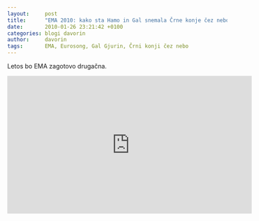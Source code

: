 ```yaml
---
layout:     post
title:      "EMA 2010: kako sta Hamo in Gal snemala Črne konje čez nebo"
date:       2010-01-26 23:21:42 +0100
categories: blogi davorin
author:		davorin
tags:       EMA, Eurosong, Gal Gjurin, Črni konji čez nebo
---
```


Letos bo EMA zagotovo drugačna.


<div class="video-container">
	<iframe width="560" height="315" src="https://www.youtube.com/embed/IyjL0yDwGrU" frameborder="0" allow="autoplay; encrypted-media" allowfullscreen></iframe>
</div>
